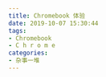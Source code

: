 ```yaml
---
title: Chromebook 体验
date: 2019-10-07 15:30:44
tags: 
- Chromebook
- C h r o m e
categories:
- 杂事一堆
---
```


<!--stackedit_data:
eyJoaXN0b3J5IjpbLTk5MjM1NTMzN119
-->